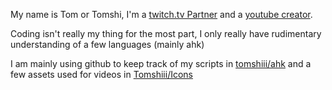 My name is Tom or Tomshi, I'm a [twitch.tv Partner](https://www.twitch.tv/tomshi) and a [youtube creator](https://www.youtube.com/c/tomshiii).

Coding isn't really my thing for the most part, I only really have rudimentary understanding of a few languages (mainly ahk)

I am mainly using github to keep track of my scripts in [tomshiii/ahk](https://github.com/Tomshiii/ahk) and a few assets used for videos in [Tomshiii/Icons](https://github.com/Tomshiii/Icons)
